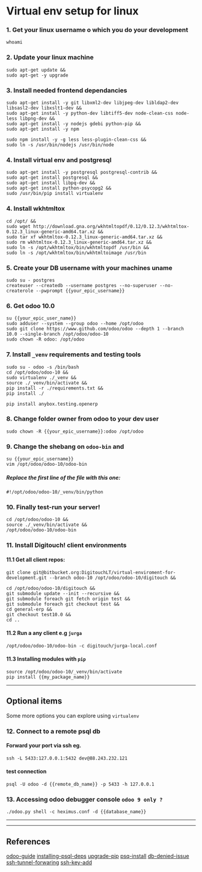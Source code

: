 # Virtual env setup for linux ###

### 1. Get your linux username o which you do your development
```
whoami

```

### 2. Update your linux machine
```
sudo apt-get update &&
sudo apt-get -y upgrade
```

### 3. Install needed frontend dependancies

```
sudo apt-get install -y git libxml2-dev libjpeg-dev libldap2-dev libsasl2-dev libxslt1-dev &&
sudo apt-get install -y python-dev libtiff5-dev node-clean-css node-less libpng-dev &&
sudo apt-get install -y nodejs gdebi python-pip &&
sudo apt-get install -y npm

sudo npm install -y -g less less-plugin-clean-css &&
sudo ln -s /usr/bin/nodejs /usr/bin/node
```

### 4. Install virtual env and postgresql
```
sudo apt-get install -y postgresql postgresql-contrib &&
sudo apt-get install postgresql &&
sudo apt-get install libpq-dev &&
sudo apt-get install python-psycopg2 &&
sudo /usr/bin/pip install virtualenv
```

### 4. Install wkhtmltox

```
cd /opt/ &&
sudo wget http://download.gna.org/wkhtmltopdf/0.12/0.12.3/wkhtmltox-0.12.3_linux-generic-amd64.tar.xz &&
sudo tar xf wkhtmltox-0.12.3_linux-generic-amd64.tar.xz &&
sudo rm wkhtmltox-0.12.3_linux-generic-amd64.tar.xz &&
sudo ln -s /opt/wkhtmltox/bin/wkhtmltopdf /usr/bin &&
sudo ln -s /opt/wkhtmltox/bin/wkhtmltoimage /usr/bin
```
### 5. Create your DB username with your machines uname

```
sudo su - postgres
createuser --createdb --username postgres --no-superuser --no-createrole --pwprompt {{your_epic_username}}
```

### 6. Get odoo 10.0

```
su {{your_epic_user_name}}
sudo adduser --system --group odoo --home /opt/odoo
sudo git clone https://www.github.com/odoo/odoo --depth 1 --branch 10.0 --single-branch /opt/odoo/odoo-10
sudo chown -R odoo: /opt/odoo
```

###  7. Install ``_venv`` requirements and testing tools

```
sudo su - odoo -s /bin/bash
cd /opt/odoo/odoo-10 &&
sudo virtualenv ./_venv &&
source ./_venv/bin/activate &&
pip install -r ./requirements.txt &&
pip install ./

pip install anybox.testing.openerp
```

### 8. Change folder owner from odoo to your dev user

```
sudo chown -R {{your_epic_username}}:odoo /opt/odoo
```
### 9. Change the shebang on ``odoo-bin`` and

```
su {{your_epic_username}}
vim /opt/odoo/odoo-10/odoo-bin
```
##### Replace the first line of the file with this one:
```
#!/opt/odoo/odoo-10/_venv/bin/python
```

### 10. Finally test-run your server!

```
cd /opt/odoo/odoo-10 &&
source ./_venv/bin/activate &&
/opt/odoo/odoo-10/odoo-bin
```
### 11. Install Digitouch! client environments
#### 11.1 Get all client repos:
```
git clone git@bitbucket.org:DigitouchLT/virtual-enviroment-for-development.git --branch odoo-10 /opt/odoo/odoo-10/digitouch &&

cd /opt/odoo/odoo-10/digitouch &&
git submodule update --init --recursive &&
git submodule foreach git fetch origin test &&
git submodule foreach git checkout test &&
cd general-erp &&
git checkout test10.0 &&
cd ..
```
#### 11.2 Run a any client e.g `jurga`
```
/opt/odoo/odoo-10/odoo-bin -c digitouch/jurga-local.conf
```
#### 11.3 Installing modules with `pip`

```
source /opt/odoo/odoo-10/_venv/bin/activate
pip install {{my_package_name}}

```

---
## Optional items

Some more options you can explore using `virtualenv`

### 12. Connect to a remote psql db

#### Forward your port via ssh eg.

```
ssh -L 5433:127.0.0.1:5432 dev@88.243.232.121
```

#### test connection

```
psql -U odoo -d {{remote_db_name}} -p 5433 -h 127.0.0.1
```

### 13. Accessing odoo debugger console `odoo 9 only ? `

```
./odoo.py shell -c heximus.conf -d {{database_name}}
```

---

---

## References

[odoo-guide](https://blog.laslabs.com/2015/12/installing-odoo-9-from-source-ubuntu/)
[installing-psql-deps](http://stackoverflow.com/questions/28253681/you-need-to-install-postgresql-server-dev-x-y-for-building-a-server-side-extensi)
[upgrade-pip](http://stackoverflow.com/questions/15221473/how-do-i-update-pip-itself-from-inside-my-virtual-environment)
[psq-install](https://www.digitalocean.com/community/tutorials/how-to-install-and-use-postgresql-on-ubuntu-16-04)
[db-denied-issue](https://www.odoo.com/forum/help-1/question/programmingerror-permission-denied-to-create-database-64086)
[ssh-tunnel-forwaring](https://support.cloud.engineyard.com/hc/en-us/articles/205408088-Access-Your-Database-Remotely-Through-an-SSH-Tunnel)
[ssh-key-add](http://www.howtogeek.com/168147/add-public-ssh-key-to-remote-server-in-a-single-command/)
